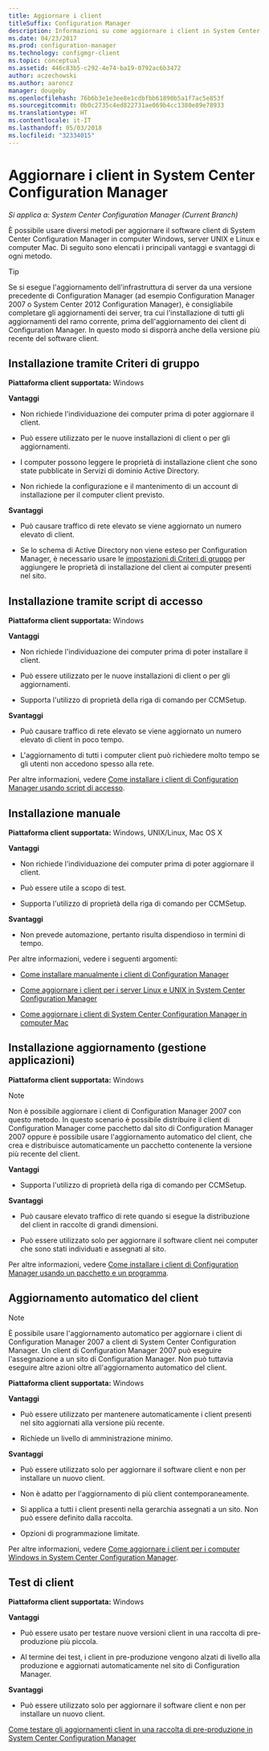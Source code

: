 ```yaml
---
title: Aggiornare i client
titleSuffix: Configuration Manager
description: Informazioni su come aggiornare i client in System Center Configuration Manager.
ms.date: 04/23/2017
ms.prod: configuration-manager
ms.technology: configmgr-client
ms.topic: conceptual
ms.assetid: 446c83b5-c292-4e74-ba19-0792ac6b3472
author: aczechowski
ms.author: aaroncz
manager: dougeby
ms.openlocfilehash: 76b6b3e1e3ee8e1cdbfbb61890b5a1f7ac5e853f
ms.sourcegitcommit: 0b0c2735c4ed822731ae069b4cc1380e89e78933
ms.translationtype: HT
ms.contentlocale: it-IT
ms.lasthandoff: 05/03/2018
ms.locfileid: "32334015"
---
```

# <a name="upgrade-clients-in-system-center-configuration-manager"></a>Aggiornare i client in System Center Configuration Manager

*Si applica a: System Center Configuration Manager (Current Branch)*

È possibile usare diversi metodi per aggiornare il software client di System Center Configuration Manager in computer Windows, server UNIX e Linux e computer Mac. Di seguito sono elencati i principali vantaggi e svantaggi di ogni metodo.  

> [!TIP]  
>  Se si esegue l'aggiornamento dell'infrastruttura di server da una versione precedente di Configuration Manager \(ad esempio Configuration Manager 2007 o System Center 2012 Configuration Manager\), è consigliabile completare gli aggiornamenti dei server, tra cui l'installazione di tutti gli aggiornamenti del ramo corrente, prima dell'aggiornamento dei client di Configuration Manager. In questo modo si disporrà anche della versione più recente del software client.  

## <a name="group-policy-installation"></a>Installazione tramite Criteri di gruppo  
 **Piattaforma client supportata:** Windows  

 **Vantaggi**  

-   Non richiede l'individuazione dei computer prima di poter aggiornare il client.  

-   Può essere utilizzato per le nuove installazioni di client o per gli aggiornamenti.  

-   I computer possono leggere le proprietà di installazione client che sono state pubblicate in Servizi di dominio Active Directory.  

-   Non richiede la configurazione e il mantenimento di un account di installazione per il computer client previsto.  

 **Svantaggi**  

-   Può causare traffico di rete elevato se viene aggiornato un numero elevato di client.  

-   Se lo schema di Active Directory non viene esteso per Configuration Manager, è necessario usare le [impostazioni di Criteri di gruppo](../../../../core/clients/deploy/deploy-clients-to-windows-computers.md#BKMK_ClientGP) per aggiungere le proprietà di installazione del client ai computer presenti nel sito.  


## <a name="logon-script-installation"></a>Installazione tramite script di accesso  
 **Piattaforma client supportata:** Windows  

 **Vantaggi**  

-   Non richiede l'individuazione dei computer prima di poter installare il client.  

-   Può essere utilizzato per le nuove installazioni di client o per gli aggiornamenti.  

-   Supporta l'utilizzo di proprietà della riga di comando per CCMSetup.  

 **Svantaggi**  

-   Può causare traffico di rete elevato se viene aggiornato un numero elevato di client in poco tempo.  

-   L'aggiornamento di tutti i computer client può richiedere molto tempo se gli utenti non accedono spesso alla rete.  

 Per altre informazioni, vedere [Come installare i client di Configuration Manager usando script di accesso](../../../../core/clients/deploy/deploy-clients-to-windows-computers.md#BKMK_ClientLogonScript).  

## <a name="manual-installation"></a>Installazione manuale  
 **Piattaforma client supportata:** Windows, UNIX/Linux, Mac OS X  

 **Vantaggi**  

-   Non richiede l'individuazione dei computer prima di poter aggiornare il client.  

-   Può essere utile a scopo di test.  

-   Supporta l'utilizzo di proprietà della riga di comando per CCMSetup.  

 **Svantaggi**  

-   Non prevede automazione, pertanto risulta dispendioso in termini di tempo.  

 Per altre informazioni, vedere i seguenti argomenti:  

-   [Come installare manualmente i client di Configuration Manager](../../../../core/clients/deploy/deploy-clients-to-windows-computers.md#BKMK_Manual)  

-   [Come aggiornare i client per i server Linux e UNIX in System Center Configuration Manager](../../../../core/clients/manage/upgrade/upgrade-clients-for-linux-and-unix-servers.md)  

-   [Come aggiornare i client di System Center Configuration Manager in computer Mac](../../../../core/clients/manage/upgrade/upgrade-clients-on-mac-computers.md)  

## <a name="upgrade-installation-application-management"></a>Installazione aggiornamento (gestione applicazioni)  
 **Piattaforma client supportata:** Windows  

> [!NOTE]  
>  Non è possibile aggiornare i client di Configuration Manager 2007 con questo metodo. In questo scenario è possibile distribuire il client di Configuration Manager come pacchetto dal sito di Configuration Manager 2007 oppure è possibile usare l'aggiornamento automatico del client, che crea e distribuisce automaticamente un pacchetto contenente la versione più recente del client.  

 **Vantaggi**  

-   Supporta l'utilizzo di proprietà della riga di comando per CCMSetup.  

 **Svantaggi**  

-   Può causare elevato traffico di rete quando si esegue la distribuzione del client in raccolte di grandi dimensioni.  

-   Può essere utilizzato solo per aggiornare il software client nei computer che sono stati individuati e assegnati al sito.  

 Per altre informazioni, vedere [Come installare i client di Configuration Manager usando un pacchetto e un programma](../../../../core/clients/deploy/deploy-clients-to-windows-computers.md#BKMK_ClientApp).  

## <a name="automatic-client-upgrade"></a>Aggiornamento automatico del client  

> [!NOTE]  
>  È possibile usare l'aggiornamento automatico per aggiornare i client di Configuration Manager 2007 a client di System Center Configuration Manager. Un client di Configuration Manager 2007 può eseguire l'assegnazione a un sito di Configuration Manager. Non può tuttavia eseguire altre azioni oltre all'aggiornamento automatico del client.  

 **Piattaforma client supportata:** Windows  

 **Vantaggi**  

-   Può essere utilizzato per mantenere automaticamente i client presenti nel sito aggiornati alla versione più recente.  

-   Richiede un livello di amministrazione minimo.  

 **Svantaggi**  

-   Può essere utilizzato solo per aggiornare il software client e non per installare un nuovo client.  

-   Non è adatto per l'aggiornamento di più client contemporaneamente.  

-   Si applica a tutti i client presenti nella gerarchia assegnati a un sito. Non può essere definito dalla raccolta.  

-   Opzioni di programmazione limitate.  

 Per altre informazioni, vedere [Come aggiornare i client per i computer Windows in System Center Configuration Manager](../../../../core/clients/manage/upgrade/upgrade-clients-for-windows-computers.md).  

## <a name="client-testing"></a>Test di client  
 **Piattaforma client supportata:** Windows  

 **Vantaggi**  

-   Può essere usato per testare nuove versioni client in una raccolta di pre-produzione più piccola.  

-   Al termine dei test, i client in pre-produzione vengono alzati di livello alla produzione e aggiornati automaticamente nel sito di Configuration Manager.  

 **Svantaggi**  

-   Può essere utilizzato solo per aggiornare il software client e non per installare un nuovo client.  

 [Come testare gli aggiornamenti client in una raccolta di pre-produzione in System Center Configuration Manager](../../../../core/clients/manage/upgrade/test-client-upgrades.md)  
